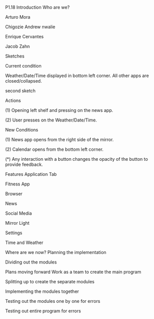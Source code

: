 P1.18
Introduction
Who are we?


Arturo Mora

Chigozie Andrew nwalie

Enrique Cervantes

Jacob Zahn

Sketches

Current condition

Weather/Date/Time displayed in bottom left corner. All other apps are closed/collapsed.

second sketch

Actions

(1) Opening left shelf and pressing on the news app.

(2) User presses on the Weather/Date/Time.

New Conditions

(1) News app opens from the right side of the mirror.

(2) Calendar opens from the bottom left corner.

(*) Any interaction with a button changes the opacity of the button to provide feedback.

Features
Application Tab

Fitness App

Browser

News

Social Media

Mirror Light

Settings

Time and Weather

Where are we now?
Planning the implementation

Dividing out the modules

Plans moving forward
Work as a team to create the main program

Splitting up to create the separate modules

Implementing the modules together

Testing out the modules one by one for errors

Testing out entire program for errors
